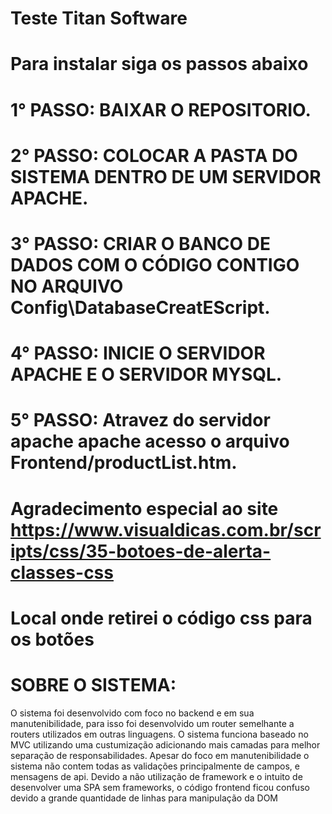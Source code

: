 # Teste Titan Software
# Para instalar siga os passos abaixo
# 1° PASSO: BAIXAR O REPOSITORIO.
# 2° PASSO: COLOCAR A PASTA DO SISTEMA DENTRO DE UM SERVIDOR APACHE.
# 3° PASSO: CRIAR O BANCO DE DADOS COM O CÓDIGO CONTIGO NO ARQUIVO Config\DatabaseCreatEScript.
# 4° PASSO: INICIE O SERVIDOR APACHE E O SERVIDOR MYSQL.
# 5° PASSO: Atravez do servidor apache apache acesso o arquivo Frontend/productList.htm.

# Agradecimento especial ao site https://www.visualdicas.com.br/scripts/css/35-botoes-de-alerta-classes-css 
# Local onde retirei o código css para os botões

# SOBRE O SISTEMA:
  O sistema foi desenvolvido com foco no backend e em sua manutenibilidade, para isso foi desenvolvido um router semelhante a routers utilizados em outras linguagens.
  O sistema funciona  baseado no MVC utilizando uma custumização adicionando mais camadas para melhor separação de responsabilidades.
  Apesar do foco em manutenibilidade o sistema não contem todas as validações principalmente de campos, e mensagens de api.
  Devido a não utilização de framework e o intuito de desenvolver uma SPA sem frameworks, o código frontend ficou confuso devido a grande quantidade de linhas para manipulação da DOM
  
